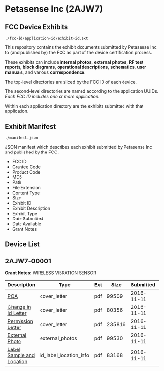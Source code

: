 # Petasense Inc (2AJW7)
## FCC Device Exhibits

```
./fcc-id/application-id/exhibit-id.ext
```

This repository contains the exhibit documents submitted by Petasense Inc to (and published by) the FCC as part of the device certification process.

These exhibits can include **internal photos**, **external photos**, **RF test reports**, **block diagrams**, **operational descriptions**, **schematics**, **user manuals**, and various **correspondence**.

The top-level directories are sliced by the FCC ID of each device.

The second-level directories are named according to the application UUIDs. *Each FCC ID includes one or more application.*

Within each application directory are the exhibits submitted with that application. 

## Exhibit Manifest

```
./manifest.json
```

JSON manifest which describes each exhibit submitted by Petasense Inc and published by the FCC.

- FCC ID
- Grantee Code
- Product Code
- MD5
- Path
- File Extension
- Content Type
- Size
- Exhibit ID
- Exhibit Description
- Exhibit Type
- Date Submitted
- Date Available
- Grant Notes

## Device List
## 2AJW7-00001
**Grant Notes:** WIRELESS VIBRATION SENSOR

| Description | Type | Ext | Size | Submitted | Available |
| ----------- | ---- | --- | ---- | --------- | --------- |
| [POA](2AJW7-00001/e7f81afb6a2e390156da883f7fce476a/3194003.pdf) | cover_letter | pdf | 99509 | 2016-11-11 | 2016-11-11 |
| [Change in Id Letter](2AJW7-00001/e7f81afb6a2e390156da883f7fce476a/3194004.pdf) | cover_letter | pdf | 80356 | 2016-11-11 | 2016-11-11 |
| [Permission Letter](2AJW7-00001/e7f81afb6a2e390156da883f7fce476a/3194005.pdf) | cover_letter | pdf | 235816 | 2016-11-11 | 2016-11-11 |
| [External Photo](2AJW7-00001/e7f81afb6a2e390156da883f7fce476a/3194001.pdf) | external_photos | pdf | 99530 | 2016-11-11 | 2016-11-11 |
| [Label Sample and Location](2AJW7-00001/e7f81afb6a2e390156da883f7fce476a/3194002.pdf) | id_label_location_info | pdf | 83168 | 2016-11-11 | 2016-11-11 |
